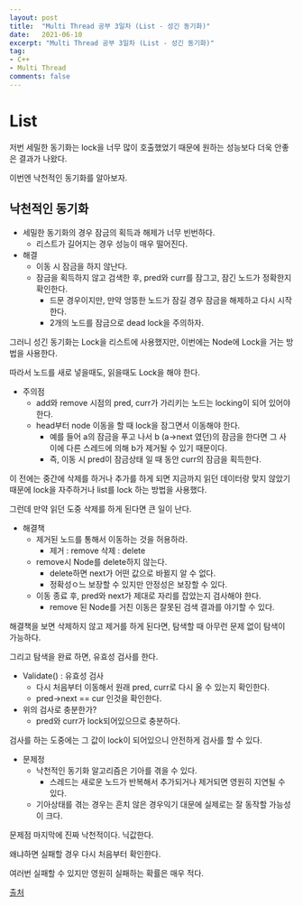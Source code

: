 ```yaml
---
layout: post
title:  "Multi Thread 공부 3일차 (List - 성긴 동기화)"
date:   2021-06-10
excerpt: "Multi Thread 공부 3일차 (List - 성긴 동기화)"
tag:
- C++
- Multi Thread
comments: false
---
```


# List
저번 세밀한 동기화는 lock을 너무 많이 호출했었기 때문에 원하는 성능보다 더욱 안좋은 결과가 나왔다.

이번엔 낙천적인 동기화를 알아보자.

## 낙천적인 동기화
* 세밀한 동기화의 경우 잠금의 획득과 해제가 너무 빈번하다.
	* 리스트가 길어지는 경우 성능이 매우 떨어진다.
* 해결
	* 이동 시 잠금을 하지 않난다.
	* 잠금을 획득하지 않고 검색한 후, pred와 curr를 잠그고, 잠긴 노드가 정확한지 확인한다.
		* 드문 경우이지만, 만약 엉뚱한 노드가 잠길 경우 잠금을 해제하고 다시 시작한다.
		* 2개의 노드를 잠금으로 dead lock을 주의하자.

그러니 성긴 동기화는 Lock을 리스트에 사용했지만, 이번에는 Node에 Lock을 거는 방법을 사용한다.

따라서 노드를 새로 넣을때도, 읽을때도 Lock을 해야 한다.

* 주의점
	* add와 remove 시점의 pred, curr가 가리키는 노드는 locking이 되어 있어야 한다.
	* head부터 node 이동을 할 때 lock을 잠그면서 이동해야 한다.
		* 예를 들어 a의 잠금을 푸고 나서 b (a->next 였던)의 잠금을 한다면 그 사이에 다른 스레드에 의해 b가 제거될 수 있기 때문이다.
		* 즉, 이동 시 pred이 잠금상태 일 때 동안 curr의 잠금을 획득한다.

이 전에는 중간에 삭제를 하거나 추가를 하게 되면 지금까지 읽던 데이터랑 맞지 않았기 때문에 lock을 자주하거나 list를 lock 하는 방법을 사용했다.

그런데 만약 읽던 도중 삭제를 하게 된다면 큰 일이 난다.

* 해결책
	* 제거된 노드를 통해서 이동하는 것을 허용하라.
		* 제거 : remove 삭제 : delete
	* remove시 Node를 delete하지 않는다.
		* delete하면 next가 어떤 값으로 바뀔지 알 수 없다.
		* 정확성ㅇ느 보장할 수 있지만 안정성은 보장할 수 있다.
	* 이동 종료 후, pred와 next가 제대로 자리를 잡았는지 검사해야 한다.
		* remove 된 Node를 거친 이동은 잘못된 검색 결과를 야기할 수 있다.

해결책을 보면 삭제하지 않고 제거를 하게 된다면, 탐색할 때 아무런 문제 없이 탐색이 가능하다.

그리고 탐색을 완료 하면, 유효성 검사를 한다.

* Validate() : 유효성 검사
	* 다시 처음부터 이동해서 원래 pred, curr로 다시 올 수 있는지 확인한다.
	* pred->next == cur 인것을 확인한다.
* 위의 검사로 충분한가?
	* pred와 curr가 lock되어있으므로 충분하다.

검사를 하는 도중에는 그 값이 lock이 되어있으니 안전하게 검사를 할 수 있다.

* 문제정
	* 낙천적인 동기화 알고리즘은 기아를 겪을 수 있다.
		* 스레드는 새로운 노드가 반복해서 추가되거나 제거되면 영원히 지연될 수 있다.
	* 기아상태를 겪는 경우는 흔치 않은 경우익기 대문에 실제로는 잘 동작할 가능성이 크다.

문제점 마지막에 진짜 낙천적이다. 닉값한다.

왜냐하면 실패할 경우 다시 처음부터 확인한다.

여러번 실패할 수 있지만 영원히 실패하는 확률은 매우 적다.

[출처](https://popcorntree.tistory.com/26?category=813523)